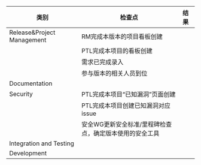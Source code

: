| 类别                       | 检查点                                                  | 结果 |
| -------------------------- | ------------------------------------------------------- | :--- |
| Release&Project Management | RM完成本版本的项目看板创建                              |      |
|                            | PTL完成本项目的看板创建                                 |      |
|                            | 需求已完成录入                                          |      |
|                            | 参与版本的相关人员到位                                  |      |
| Documentation              |                                                         |      |
| Security                   | PTL完成本项目“已知漏洞”页面创建                         |      |
|                            | PTL完成本项目创建已知漏洞对应issue                      |      |
|                            | 安全WG更新安全标准/里程碑检查点，确定版本使用的安全工具 |      |
| Integration and Testing    |                                                         |      |
| Development                |                                                         |      |